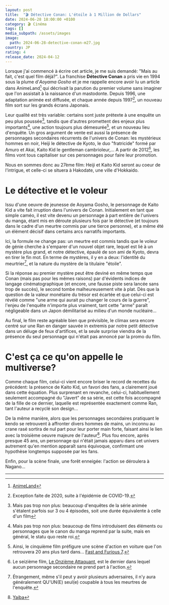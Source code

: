 ```yaml
---
layout: post
title:  "🎬 Détective Conan: L'étoile à 1 Million de Dollars"
date: 2024-06-28 18:00:00 +0100
category: 🎬 Cinéma
tags: []
media_subpath: /assets/images
image:
  path: 2024-06-28-detective-conan-m27.jpg
country: JP
rating: 4
release_date: 2024-04-12
---
```


Lorsque j'ai commencé à écrire cet article, je me suis demandé: "Mais au fait, c'est quel film déjà?". La franchise **Détective Conan** a pris vie en 1994 sous la plume d'*Aoyama Gosho* et je me rappelle encore avoir lu un article dans AnimeLand[^1] qui décrivait la parution du premier volume sans imaginer que l'on assistait à la naissance d'un mastodonte. Depuis 1996, une adaptation animée est diffusée, et chaque année depuis 1997[^2], un nouveau film sort sur les grands écrans Japonais.

Leur qualité est très variable: certains sont juste prétexte à une enquête un peu plus poussée[^3], tandis que d'autres promettent des enjeux plus importants[^4], une action toujours plus démesurée[^5], et un nouveau lieu d'enquête. Un gros argument de vente est aussi la présence de personnages secondaires récurrents de l'univers de Conan: les mystérieux hommes en noir, Heiji le détective de Kyoto, le duo "fratricide" formé par Amuro et Akai, Kaito Kid le gentleman cambrioleur,... A partir de 2012[^6], les films vont tous capitaliser sur ces personnages pour faire leur promotion.

Nous en sommes donc au 27ème film: Heiji et Kaito Kid seront au coeur de l'intrigue, et celle-ci se situera à Hakodate, une ville d'Hokkaido.

# Le détective et le voleur

Issu d'une oeuvre de jeunesse de Aoyama Gosho, le personnage de Kaito Kid a vite fait irruption dans l'univers de Conan. Initialement en tant que simple caméo, il est vite devenu un personnage à part entière de l'univers du manga, étant mis en déroute plusieurs fois par le détective (et toujours dans le cadre d'un meurtre commis par une tierce personne), et a même été un élément décisif dans certains arcs narratifs importants.

Ici, la formule ne change pas: un meurtre est commis tandis que le voleur de génie cherche à s'emparer d'un nouvel objet rare, lequel est lié à un mystère plus grand, et notre détective, épaulé de son ami de Kyoto, devra en tirer le fin mot. En terme de mystères, il y en a deux: l'identité du meurtrier[^7], et la nature du mystère de la titulaire "étoile".

Si la réponse au premier mystère peut être deviné en même temps que Conan (mais pas pour les mêmes raisons) par d'évidents indices de langage cinématographique (et encore, une fausse piste sera lancée sans trop de succès), le second tombe malheureusement vite à plat. Dès que la question de la valeur monétaire du trésor est écartée et que celui-ci est révélé comme "une arme qui aurait pu changer le cours de la guerre", l'enjeu de l'enquête n'importe plus vraiment, tant cette "arme" paraît négligeable dans un Japon démilitarisé au milieu d'un monde nucléaire...

Au final, le film reste agréable bien que prévisible, le climax sera encore centré sur une Ran en danger sauvée in extremis par notre petit détective dans un déluge de feux d'artifices, et la seule surprise viendra de la présence du seul personnage qui n'était pas annoncé par la promo du film.

# C'est ça ce qu'on appelle le multiverse?

Comme chaque film, celui-ci vient encore briser le record de recettes du précédent: la présence de Kaito Kid, un favori des fans, a clairement joué dans cette équation. Plus surprenant en revanche, celui-ci, habituellement seulement accompagné du "Javert" de sa série, est cette fois accompagné de la fille de ce dernier, laquelle est représentée exactement comme Ran, tant l'auteur a recyclé son design...

De la même manière, alors que les personnages secondaires pratiquant le kendo se retrouvent à affronter divers hommes de mains, un inconnu au crane rasé sortira de nul part pour leur porter main forte, faisant ainsi le lien avec la troisième oeuvre majeure de l'auteur[^8]. Plus fou encore, après presque 45 ans, un personnage qui n'était jamais apparu dans cet univers autrement qu'en mention apparaît sans équivoque, confirmant une hypothèse longtemps supposée par les fans.

Enfin, pour la scène finale, une forêt enneigée: l'action se déroulera à Nagano...

* * *
[^1]: [<i class="fab fa-wikipedia-w"></i> AnimeLand](https://fr.wikipedia.org/wiki/AnimeLand)
[^2]: Exception faite de 2020, suite à l'épidémie de COVID-19.
[^3]: Mais pas trop non plus: beaucoup d'enquêtes de la série animée s'étalent parfois sur 3 ou 4 épisodes, soit une durée équivalente à celle d'un film
[^4]: Mais pas trop non plus: beaucoup de films introduisent des éléments ou personnages que le canon du manga reprend par la suite, mais en général, le statu quo reste roi.
[^5]: Ainsi, le cinquième film préfigure une scène d'action en voiture que l'on retrouvera 20 ans plus tard dans... [<i class="fab fa-wikipedia-w"></i> Fast and Furious 7](https://fr.wikipedia.org/wiki/Fast_and_Furious_7).
[^6]: Le seizième film, [<i class="fab fa-wikipedia-w"></i> Le Onzième Attaquant](https://fr.wikipedia.org/wiki/D%C3%A9tective_Conan_:_Le_Onzi%C3%A8me_Attaquant), est le dernier dans lequel aucun personnage secondaire ne prend part à l'action.
[^7]: Étrangement, même s'il peut y avoir plusieurs adversaires, il n'y aura généralement QU'UN(E) seul(e) coupable à tous les meurtres de l'enquête.
[^8]: [<i class="fab fa-wikipedia-w"></i> Yaiba](https://fr.wikipedia.org/wiki/Yaiba)
